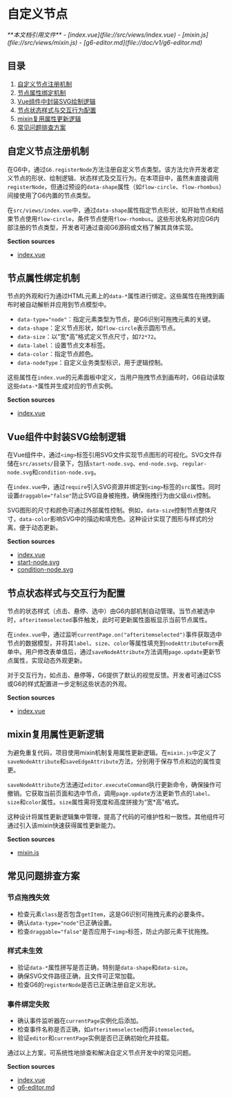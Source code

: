 # 自定义节点

<cite>
**本文档引用文件**  
- [index.vue](file://src/views/index.vue)
- [mixin.js](file://src/views/mixin.js)
- [g6-editor.md](file://doc/v1/g6-editor.md)
</cite>

## 目录
1. [自定义节点注册机制](#自定义节点注册机制)
2. [节点属性绑定机制](#节点属性绑定机制)
3. [Vue组件中封装SVG绘制逻辑](#vue组件中封装svg绘制逻辑)
4. [节点状态样式与交互行为配置](#节点状态样式与交互行为配置)
5. [mixin复用属性更新逻辑](#mixin复用属性更新逻辑)
6. [常见问题排查方案](#常见问题排查方案)

## 自定义节点注册机制

在G6中，通过`G6.registerNode`方法注册自定义节点类型。该方法允许开发者定义节点的形状、绘制逻辑、状态样式及交互行为。在本项目中，虽然未直接调用`registerNode`，但通过预设的`data-shape`属性（如`flow-circle`、`flow-rhombus`）间接使用了G6内置的节点类型。

在`src/views/index.vue`中，通过`data-shape`属性指定节点形状，如开始节点和结束节点使用`flow-circle`，条件节点使用`flow-rhombus`。这些形状名称对应G6内部注册的节点类型，开发者可通过查阅G6源码或文档了解其具体实现。

**Section sources**
- [index.vue](file://src/views/index.vue#L49-L96)

## 节点属性绑定机制

节点的外观和行为通过HTML元素上的`data-*`属性进行绑定。这些属性在拖拽到画布时被自动解析并应用到节点模型中。

- `data-type="node"`：指定元素类型为节点，是G6识别可拖拽元素的关键。
- `data-shape`：定义节点形状，如`flow-circle`表示圆形节点。
- `data-size`：以“宽*高”格式定义节点尺寸，如`72*72`。
- `data-label`：设置节点文本标签。
- `data-color`：指定节点颜色。
- `data-nodeType`：自定义业务类型标识，用于逻辑控制。

这些属性在`index.vue`的元素面板中定义，当用户拖拽节点到画布时，G6自动读取这些`data-*`属性并生成对应的节点实例。

**Section sources**
- [index.vue](file://src/views/index.vue#L23-L51)

## Vue组件中封装SVG绘制逻辑

在Vue组件中，通过`<img>`标签引用SVG文件实现节点图形的可视化。SVG文件存储在`src/assets/`目录下，包括`start-node.svg`、`end-node.svg`、`regular-node.svg`和`condition-node.svg`。

在`index.vue`中，通过`require`引入SVG资源并绑定到`<img>`标签的`src`属性。同时设置`draggable="false"`防止SVG自身被拖拽，确保拖拽行为由父级`div`控制。

SVG图形的尺寸和颜色可通过外部属性控制。例如，`data-size`控制节点整体尺寸，`data-color`影响SVG中的描边和填充色。这种设计实现了图形与样式的分离，便于动态更新。

**Section sources**
- [index.vue](file://src/views/index.vue#L127-L150)
- [start-node.svg](file://src/assets/start-node.svg)
- [condition-node.svg](file://src/assets/condition-node.svg)

## 节点状态样式与交互行为配置

节点的状态样式（点击、悬停、选中）由G6内部机制自动管理。当节点被选中时，`afteritemselected`事件触发，此时可更新属性面板显示当前节点属性。

在`index.vue`中，通过监听`currentPage.on("afteritemselected")`事件获取选中节点的数据模型，并将其`label`、`size`、`color`等属性填充到`nodeAttributeForm`表单中。用户修改表单值后，通过`saveNodeAttribute`方法调用`page.update`更新节点属性，实现动态外观更新。

对于交互行为，如点击、悬停等，G6提供了默认的视觉反馈。开发者可通过CSS或G6的样式配置进一步定制这些状态的外观。

**Section sources**
- [index.vue](file://src/views/index.vue#L366-L402)

## mixin复用属性更新逻辑

为避免重复代码，项目使用mixin机制复用属性更新逻辑。在`mixin.js`中定义了`saveNodeAttribute`和`saveEdgeAttribute`方法，分别用于保存节点和边的属性变更。

`saveNodeAttribute`方法通过`editor.executeCommand`执行更新命令，确保操作可撤销。它获取当前页面和选中节点，调用`page.update`方法更新节点的`label`、`size`和`color`属性。`size`属性需将宽度和高度拼接为“宽*高”格式。

这种设计将属性更新逻辑集中管理，提高了代码的可维护性和一致性。其他组件可通过引入该mixin快速获得属性更新能力。

**Section sources**
- [mixin.js](file://src/views/mixin.js#L2-L32)

## 常见问题排查方案

### 节点拖拽失效
- 检查元素`class`是否包含`getItem`，这是G6识别可拖拽元素的必要条件。
- 确认`data-type="node"`已正确设置。
- 检查`draggable="false"`是否应用于`<img>`标签，防止内部元素干扰拖拽。

### 样式未生效
- 验证`data-*`属性拼写是否正确，特别是`data-shape`和`data-size`。
- 确保SVG文件路径正确，且文件可正常加载。
- 检查G6的`registerNode`是否已正确注册自定义形状。

### 事件绑定失败
- 确认事件监听器在`currentPage`实例化后添加。
- 检查事件名称是否正确，如`afteritemselected`而非`itemselected`。
- 验证`editor`和`currentPage`实例是否已正确初始化并挂载。

通过以上方案，可系统性地排查和解决自定义节点开发中的常见问题。

**Section sources**
- [index.vue](file://src/views/index.vue#L320-L370)
- [g6-editor.md](file://doc/v1/g6-editor.md#L112-L163)